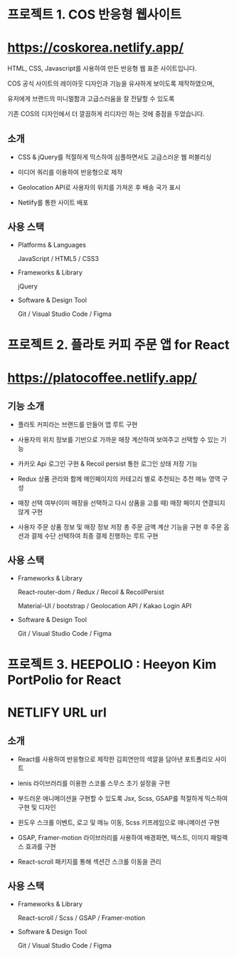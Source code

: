 # 프로젝트 1. COS 반응형 웹사이트

# https://coskorea.netlify.app/

HTML, CSS, Javascript를 사용하여 만든 반응형 웹 표준 사이트입니다.

COS 공식 사이트의 레이아웃 디자인과 기능을 유사하게 보이도록 제작하였으며,

유저에게 브랜드의 미니멀함과 고급스러움을 잘 전달할 수 있도록

기존 COS의 디자인에서 더 깔끔하게 리디자인 하는 것에 중점을 두었습니다.

## 소개

- CSS & jQuery를 적절하게 믹스하여 심플하면서도 고급스러운 웹 퍼블리싱

- 미디어 쿼리를 이용하여 반응형으로 제작
  
- Geolocation API로 사용자의 위치를 가져온 후 배송 국가 표시
  
- Netlify를 통한 사이트 배포

## 사용 스택

- Platforms & Languages

  JavaScript / HTML5 / CSS3

- Frameworks & Library

  jQuery

- Software & Design Tool

  Git / Visual Studio Code / Figma


# 프로젝트 2. 플라토 커피 주문 앱 for React

# https://platocoffee.netlify.app/

## 기능 소개

- 플라토 커피라는 브랜드를 만들어 앱 루트 구현

- 사용자의 위치 정보를 기반으로 가까운 매장 계산하여 보여주고 선택할 수 있는 기능

- 카카오 Api 로그인 구현 & Recoil persist 통한 로그인 상태 저장 기능

- Redux 상품 관리와 함께 메인페이지의 카테고리 별로 추천되는 추천 메뉴 영역 구성

- 매장 선택 여부(이미 매장을 선택하고 다시 상품을 고를 때) 매장 페이지 연결되지 않게 구현

- 사용자 주문 상품 정보 및 매장 정보 저장 총 주문 금액 계산 기능을 구현 후 주문 옵션과 결제 수단 선택하여 최종 결제 진행하는 루트 구현

## 사용 스택

- Frameworks & Library

  React-router-dom / Redux / Recoil & RecoilPersist

  Material-UI / bootstrap / Geolocation API / Kakao Login API

- Software & Design Tool

  Git / Visual Studio Code / Figma


# 프로젝트 3. HEEPOLIO : Heeyon Kim PortPolio for React

# NETLIFY URL url

## 소개

- React를 사용하여 반응형으로 제작한 김희연만의 색깔을 담아낸 포트폴리오 사이트

- lenis 라이브러리를 이용한 스코롤 스무스 초기 설정을 구현

- 부드러운 애니메이션을 구현할 수 있도록 Jsx, Scss, GSAP를 적절하게 믹스하여 구현 및 디자인

- 윈도우 스크롤 이벤트, 로고 및 메뉴 이동, Scss 키프레임으로 애니메이션 구현
  
- GSAP, Framer-motion 라이브러리를 사용하여 배경화면, 텍스트, 이미지 패럴랙스 효과를 구현

- React-scroll 패키지를 통해 섹션간 스크롤 이동을 관리

## 사용 스택

- Frameworks & Library

  React-scroll / Scss / GSAP / Framer-motion

- Software & Design Tool

  Git / Visual Studio Code / Figma
